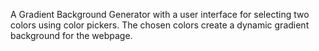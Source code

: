 A Gradient Background Generator with a user interface for selecting two colors using color pickers. The chosen colors create a dynamic gradient background for the webpage.
